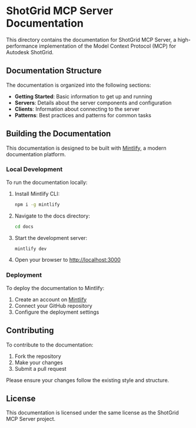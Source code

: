 # ShotGrid MCP Server Documentation

This directory contains the documentation for ShotGrid MCP Server, a high-performance implementation of the Model Context Protocol (MCP) for Autodesk ShotGrid.

## Documentation Structure

The documentation is organized into the following sections:

- **Getting Started**: Basic information to get up and running
- **Servers**: Details about the server components and configuration
- **Clients**: Information about connecting to the server
- **Patterns**: Best practices and patterns for common tasks

## Building the Documentation

This documentation is designed to be built with [Mintlify](https://mintlify.com/), a modern documentation platform.

### Local Development

To run the documentation locally:

1. Install Mintlify CLI:
   ```bash
   npm i -g mintlify
   ```

2. Navigate to the docs directory:
   ```bash
   cd docs
   ```

3. Start the development server:
   ```bash
   mintlify dev
   ```

4. Open your browser to [http://localhost:3000](http://localhost:3000)

### Deployment

To deploy the documentation to Mintlify:

1. Create an account on [Mintlify](https://mintlify.com/)
2. Connect your GitHub repository
3. Configure the deployment settings

## Contributing

To contribute to the documentation:

1. Fork the repository
2. Make your changes
3. Submit a pull request

Please ensure your changes follow the existing style and structure.

## License

This documentation is licensed under the same license as the ShotGrid MCP Server project.
